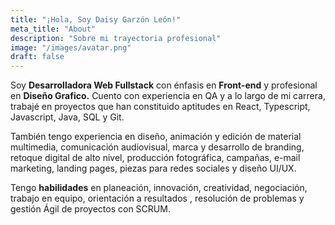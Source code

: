 ```yaml
---
title: "¡Hola, Soy Daisy Garzón León!"
meta_title: "About"
description: "Sobre mi trayectoria profesional"
image: "/images/avatar.png"
draft: false
---
```


Soy **Desarrolladora Web Fullstack** con énfasis en **Front-end** y profesional en **Diseño Grafico.** Cuento con experiencia en QA y a lo largo de mi carrera, trabajé en proyectos que han constituido aptitudes en React, Typescript, Javascript, Java, SQL y Git.

También tengo experiencia en diseño, animación y edición de material multimedia, comunicación audiovisual, marca y desarrollo de branding, retoque digital de alto nivel, producción fotográfica, campañas, e-mail marketing, landing pages, piezas para redes sociales y diseño UI/UX.

Tengo **habilidades** en planeación, innovación, creatividad, negociación, trabajo en equipo, orientación a resultados , resolución de problemas y gestión Ágil de proyectos con SCRUM.
